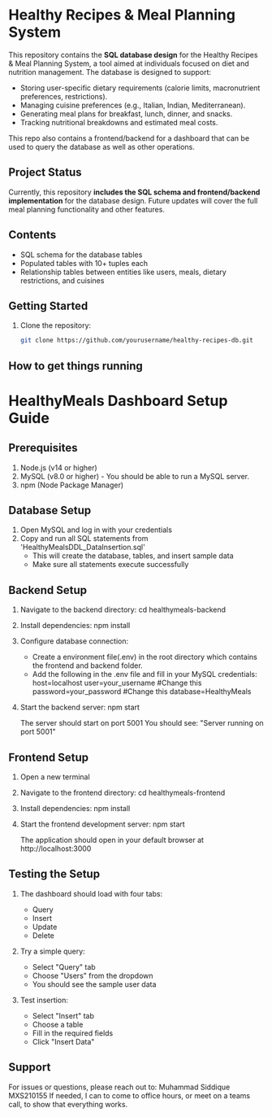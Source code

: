 # Healthy Recipes & Meal Planning System

This repository contains the **SQL database design** for the Healthy Recipes & Meal Planning System, a tool aimed at individuals focused on diet and nutrition management. The database is designed to support:

- Storing user-specific dietary requirements (calorie limits, macronutrient preferences, restrictions).
- Managing cuisine preferences (e.g., Italian, Indian, Mediterranean).
- Generating meal plans for breakfast, lunch, dinner, and snacks.
- Tracking nutritional breakdowns and estimated meal costs.

This repo also contains a frontend/backend for a dashboard that can be used to query the database as well as other operations.

## Project Status

Currently, this repository **includes the SQL schema and frontend/backend implementation** for the database design. Future updates will cover the full meal planning functionality and other features.

## Contents

- SQL schema for the database tables
- Populated tables with 10+ tuples each
- Relationship tables between entities like users, meals, dietary restrictions, and cuisines

## Getting Started

1. Clone the repository:
   ```bash
   git clone https://github.com/yourusername/healthy-recipes-db.git

## How to get things running
HealthyMeals Dashboard Setup Guide
=================================

Prerequisites
------------
1. Node.js (v14 or higher)
2. MySQL (v8.0 or higher) - You should be able to run a MySQL server.
3. npm (Node Package Manager)

Database Setup
-------------
1. Open MySQL and log in with your credentials
2. Copy and run all SQL statements from 'HealthyMealsDDL_DataInsertion.sql'
   - This will create the database, tables, and insert sample data
   - Make sure all statements execute successfully

Backend Setup
------------
1. Navigate to the backend directory:
   cd healthymeals-backend

2. Install dependencies:
   npm install

3. Configure database connection:
   - Create a environment file(.env) in the root directory which contains the frontend and backend folder.
   - Add the following in the .env file and fill in your MySQL credentials:
     host=localhost
     user=your_username #Change this
     password=your_password #Change this
     database=HealthyMeals

4. Start the backend server:
   npm start
   
   The server should start on port 5001
   You should see: "Server running on port 5001"

Frontend Setup
-------------
1. Open a new terminal

2. Navigate to the frontend directory:
   cd healthymeals-frontend

3. Install dependencies:
   npm install

4. Start the frontend development server:
   npm start
   
   The application should open in your default browser at http://localhost:3000

Testing the Setup
----------------
1. The dashboard should load with four tabs:
   - Query
   - Insert
   - Update
   - Delete

2. Try a simple query:
   - Select "Query" tab
   - Choose "Users" from the dropdown
   - You should see the sample user data

3. Test insertion:
   - Select "Insert" tab
   - Choose a table
   - Fill in the required fields
   - Click "Insert Data"



Support
-------
For issues or questions, please reach out to:
Muhammad Siddique
MXS210155
If needed, I can to come to office hours, or meet on a teams call, to show that everything works.
